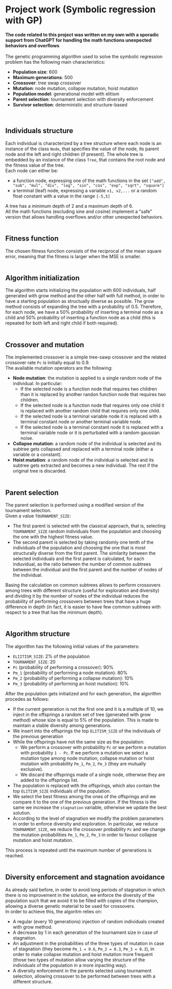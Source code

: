 # Project work (Symbolic regression with GP)
**The code related to this project was written on my own with a sporadic support from ChatGPT for handling the math functions unexpected behaviors and overflows**<br><br>
The genetic programming algorithm used to solve the symbolic regression problem has the following main characteristics:
- **Population size**: 600
- **Maximum generations**: 500
- **Crossover**: tree swap crossover
- **Mutation**: node mutation, collapse mutation, hoist mutation
- **Population model**: generational model with elitism
- **Parent selection**: tournament selection with diversity enforcement
- **Survivor selection**: deterministic and structure-based
<br>


## Individuals structure
Each individual is characterized by a tree structure where each node is an instance of the class `Node`, that specifies the value of the node, its parent node and the left and right children (if present).
The whole tree is embedded by an instance of the class `Tree`, that contains the root node and the fitness value of the tree.<br>
Each node can either be:
- a function node, expressing one of the math functions in the set `["add", "sub", "mul", "div", "log", "sin", "cos", "exp", "sqrt", "square"]`
- a terminal (leaf) node, expressing a variable `x1, x2,...` or a random float constant with a value in the range `[-5,5]`

A tree has a minimum depth of 2 and a maximum depth of 6.<br>
All the math functions (excluding sine and cosine) implement a "safe" version that allows handling overflows and/or other unexpected behaviors.<br><br>


## Fitness function
The chosen fitness function consists of the reciprocal of the mean square error, meaning that the fitness is larger when the MSE is smaller.<br><br>


## Algorithm initialization
The algorithm starts initializing the population with 600 individuals, half generated with grow method and the other half with full method, in order to have a starting population as structually diverse as possible.
The grow method consists of expanding the tree with a probability of 0.5. Therefore, for each node, we have a 50% probability of inserting a terminal node as a child and 50% probability of inserting a function node as a child (this is repeated for both left and right child if both required).<br><br>


## Crossover and mutation
The implemented crossover is a simple tree-sawp crossover and the related crossover rate `Pc` is initially equal to 0.9.<br>
The available mutation operators are the following:
- **Node mutation**: the mutation is applied to a single random node of the individual. In particular:
  - If the selected node is a function node that requires two children than it is replaced by another randon function node that requires two children.
  - If the selected node is a function node that requires only one child it is replaced with another random child that requires only one child.
  - If the selected node is a terminal variable node it is replaced with a terminal constant node or another terminal variable node.
  - If the selected node is a terminal constant node it is replaced with a terminal variable node or it is perturbated with a random gaussian noise.
- **Collapse mutation**: a random node of the individual is selected and its subtree gets collapsed and replaced with a terminal node (either a variable or a constant).
- **Hoist mutation**: a random node of the individual is selected and its subtree gets extracted and becomes a new individual. The rest if the original tree is discarded.<br><br>


## Parent selection
The parent selection is performed using a modified version of the tournament selection.<br>
Given a value `TOURNAMENT_SIZE`:
- The first parent is selected with the classical approach, that is, selecting `TOURNAMENT_SIZE` random individuals from the population and choosing the one with the highest fitness value.
- The second parent is selected by taking randomly one tenth of the individuals of the population and choosing the one that is most structurally diverse from the first parent. The similarity between the selected individuals and the first parent is calculated, for each induvidual, as the ratio between the number of common subtrees between the individual and the first parent and the number of nodes of the individual.

Basing the calculation on common subtrees allows to perform crossovers among trees with different structure (useful for exploration and diversity) and dividing it by the number of nodes of the individual reduces the probability of performing crossovers between trees that have a huge difference in depth (in fact, it is easier to have few common subtrees with respect to a tree that has the minimum depth).<br><br>


## Algorithm structure
The algorithm has the following initial values of the parameters:
- `ELIITISM_SIZE`: 2% of the population
- `TOURNAMENT_SIZE`: 20
- `Pc` (probability of performing a crossover): 90%
-  `Pm_1` (probability of performing a node mutation): 80%
-  `Pm_2` (probability of performing a collapse mutation): 10%
-  `Pm_3` (probability of performing an hoist mutation): 10%
  
After the population gets initialized and for each generation, the algorithm procedes as follows:
- If the current generation is not the first one and it is a multiple of 10, we inject in the offsprings a random set of tree (generated with grow method) whose size is equal to 5% of the population. This is made to maintain a stable diversity among generations.
- We insert into the offsprings the top `ELITISM_SIZE` of the individuals of the previous generation
- While the offsprings have not the same size as the population:
  - We perform a crossover with probability `Pc` or we perform a mutation with probability `1 - Pc`. If we perform a mutation we select a mutation type among node mutation, collapse mutation or hoist mutation with probability `Pm_1`, `Pm_2`, `Pm_3` (they are mutually exclusive).
  - We discard the offsprings made of a single node, otherwise they are added to the offsprings list.
- The population is replaced with the offsprings, which also contain the top `ELITISM_SIZE` individuals of the population.
- We select the best fitness among the ones of the offsprings and we compare it to the one of the previous generation. If the fitness is the same we increase the `stagnation` variable, otherwise we update the best solution.
- According to the level of stagnation we modify the problem parameters in order to enforce diversity and exploration. In particular, we reduce `TOURNAMENT_SIZE`, we reduce the crossover probability `Pc` and we change the mutation probabilities `Pm_1`, `Pm_2`, `Pm_3` in order to favour collapse mutation and hoist mutation.

This process is repeated until the maximum number of generations is reached.<br><br>


## Diversity enforcement and stagnation avoidance
As already said before, in order to avoid long periods of stagnation in which there is no improvement in the solution, we enforce the diversity of the population such that we avoid it to be filled with copies of the champion, allowing a diverse genetic material to be used for crossovers.<br>
In order to achieve this, the algoritm relies on:
- A regular (every 10 generations) injection of random individuals created with grow method.
- A decrease by 1 in each generation of the tournament size in case of stagnation.
- An adjustment in the probabilities of the three types of mutation in case of stagnation (they become `Pm_1 = 0.6`, `Pm_2 = 0.3`, `Pm_3 = 0.3`), in order to make collapse mutation and hoist mutation more frequent (those two types of mutation allow varying the structure of the individuals of the population in a more inpacting way).
- A diversity enforcement in the parents selected using tournament selection, allowing crossover to be performed between trees with a different structure.
